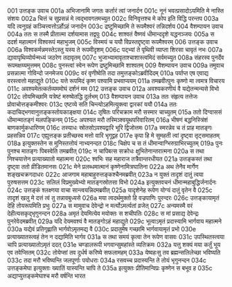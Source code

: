 001	उत्तङ्क उवाच
001a	अभिजानामि जगतः कर्तारं त्वां जनार्दन
001c	नूनं भवत्प्रसादोऽयमिति मे नास्ति संशयः
002a	चित्तं च सुप्रसन्नं मे त्वद्भावगतमच्युत
002c	विनिवृत्तश्च मे कोप इति विद्धि परन्तप
003a	यदि त्वनुग्रहं कञ्चित्त्वत्तोऽर्होऽहं जनार्दन
003c	द्रष्टुमिच्छामि ते रूपमैश्वरं तन्निदर्शय
004	वैशम्पायन उवाच
004a	ततः स तस्मै प्रीतात्मा दर्शयामास तद्वपुः
004c	शाश्वतं वैष्णवं धीमान्ददृशे यद्धनञ्जयः
005a	स ददर्श महात्मानं विश्वरूपं महाभुजम्
005c	विस्मयं च ययौ विप्रस्तद्दृष्ट्वा रूपमैश्वरम्
006	उत्तङ्क उवाच
006a	विश्वकर्मन्नमस्तेऽस्तु यस्य ते रूपमीदृशम्
006c	पद्भ्यां ते पृथिवी व्याप्ता शिरसा चावृतं नभः
007a	द्यावापृथिव्योर्यन्मध्यं जठरेण तदावृतम्
007c	भुजाभ्यामावृताश्चाशास्त्वमिदं सर्वमच्युत
008a	संहरस्व पुनर्देव रूपमक्षय्यमुत्तमम्
008c	पुनस्त्वां स्वेन रूपेण द्रष्टुमिच्छामि शाश्वतम्
009	वैशम्पायन उवाच
009a	तमुवाच प्रसन्नात्मा गोविन्दो जनमेजय
009c	वरं वृणीष्वेति तदा तमुत्तङ्कोऽब्रवीदिदम्
010a	पर्याप्त एष एवाद्य वरस्त्वत्तो महाद्युते
010c	यत्ते रूपमिदं कृष्ण पश्यामि प्रभवाप्ययम्
011a	तमब्रवीत्पुनः कृष्णो मा त्वमत्र विचारय
011c	अवश्यमेतत्कर्तव्यममोघं दर्शनं मम
012	उत्तङ्क उवाच
012a	अवश्यकरणीयं वै यद्येतन्मन्यसे विभो
012c	तोयमिच्छामि यत्रेष्टं मरुष्वेतद्धि दुर्लभम्
013	वैशम्पायन उवाच
013a	ततः संहृत्य तत्तेजः प्रोवाचोत्तङ्कमीश्वरः
013c	एष्टव्ये सति चिन्त्योऽहमित्युक्त्वा द्वारकां ययौ
014a	ततः कदाचिद्भगवानुत्तङ्कस्तोयकाङ्क्षया
014c	तृषितः परिचक्राम मरौ सस्मार चाच्युतम्
015a	ततो दिग्वाससं धीमान्मातङ्गं मलपङ्किनम्
015c	अपश्यत मरौ तस्मिञ्श्वयूथपरिवारितम्
016a	भीषणं बद्धनिस्त्रिंशं बाणकार्मुकधारिणम्
016c	तस्याधः स्रोतसोऽपश्यद्वारि भूरि द्विजोत्तमः
017a	स्मरन्नेव च तं प्राह मातङ्गः प्रहसन्निव
017c	एह्युत्तङ्क प्रतीच्छस्व मत्तो वारि भृगूद्वह
017e	कृपा हि मे सुमहती त्वां दृष्ट्वा तृट्समाहतम्
018a	इत्युक्तस्तेन स मुनिस्तत्तोयं नाभ्यनन्दत
018c	चिक्षेप च स तं धीमान्वाग्भिरुग्राभिरच्युतम्
019a	पुनः पुनश्च मातङ्गः पिबस्वेति तमब्रवीत्
019c	न चापिबत्स सक्रोधः क्षुभितेनान्तरात्मना
020a	स तथा निश्चयात्तेन प्रत्याख्यातो महात्मना
020c	श्वभिः सह महाराज तत्रैवान्तरधीयत
021a	उत्तङ्कस्तं तथा दृष्ट्वा ततो व्रीडितमानसः
021c	मेने प्रलब्धमात्मानं कृष्णेनामित्रघातिना
022a	अथ तेनैव मार्गेण शङ्खचक्रगदाधरः
022c	आजगाम महाबाहुरुत्तङ्कश्चैनमब्रवीत्
023a	न युक्तं तादृशं दातुं त्वया पुरुषसत्तम
023c	सलिलं विप्रमुख्येभ्यो मातङ्गस्रोतसा विभो
024a	इत्युक्तवचनं धीमान्महाबुद्धिर्जनार्दनः
024c	उत्तङ्कं श्लक्ष्णया वाचा सान्त्वयन्निदमब्रवीत्
025a	यादृशेनेह रूपेण योग्यं दातुं वृतेन वै
025c	तादृशं खलु मे दत्तं त्वं तु तन्नावबुध्यसे
026a	मया त्वदर्थमुक्तो हि वज्रपाणिः पुरन्दरः
026c	उत्तङ्कायामृतं देहि तोयरूपमिति प्रभुः
027a	स मामुवाच देवेन्द्रो न मर्त्योऽमर्त्यतां व्रजेत्
027c	अन्यमस्मै वरं देहीत्यसकृद्भृगुनन्दन
028a	अमृतं देयमित्येव मयोक्तः स शचीपतिः
028c	स मां प्रसाद्य देवेन्द्रः पुनरेवेदमब्रवीत्
029a	यदि देयमवश्यं वै मातङ्गोऽहं महाद्युते
029c	भूत्वाऽमृतं प्रदास्यामि भार्गवाय महात्मने
030a	यद्येवं प्रतिगृह्णाति भार्गवोऽमृतमद्य वै
030c	प्रदातुमेष गच्छामि भार्गवायामृतं प्रभो
030e	प्रत्याख्यातस्त्वहं तेन न दद्यामिति भार्गव
031a	स तथा समयं कृत्वा तेन रूपेण वासवः
031c	उपस्थितस्त्वया चापि प्रत्याख्यातोऽमृतं ददत्
031e	चण्डालरूपी भगवान्सुमहांस्ते व्यतिक्रमः
032a	यत्तु शक्यं मया कर्तुं भूय एव तवेप्सितम्
032c	तोयेप्सां तव दुर्धर्ष करिष्ये सफलामहम्
033a	येष्वहःसु तव ब्रह्मन्सलिलेच्छा भविष्यति
033c	तदा मरौ भविष्यन्ति जलपूर्णाः पयोधराः
034a	रसवच्च प्रदास्यन्ति ते तोयं भृगुनन्दन
034c	उत्तङ्कमेघा इत्युक्ताः ख्यातिं यास्यन्ति चापि ते
035a	इत्युक्तः प्रीतिमान्विप्रः कृष्णेन स बभूव ह
035c	अद्याप्युत्तङ्कमेघाश्च मरौ वर्षन्ति भारत
